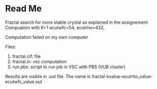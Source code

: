 # Read Me

Fractal search for more stable crystal as explained in the assignement
Compuation with
K=1
ecutwfc=54,
ecutrho=432,

Computation failed on my own computer

Files:
1. fractal.cif: file 
2. fractal.in: vsc computation
3. run.pbs: script to run job in VSC with PBS (VUB cluster)

Results are visible in .out file. The name is fractal-kvalue-ecutrho_value-ecutwfc_value.out

